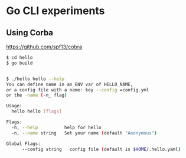 # Go CLI experiments

## Using Corba
https://github.com/spf13/cobra

```bash
$ cd hello
$ go build


$ ./hello hello --help
You can define name in an ENV var of HELLO_NAME, 
or a config file with a name: key --config =config.yml
or the -name (-n_ flag)

Usage:
  hello hello [flags]

Flags:
  -h, --help          help for hello
  -n, --name string   Set your name (default "Anonymous")

Global Flags:
      --config string   config file (default is $HOME/.hello.yaml)
```